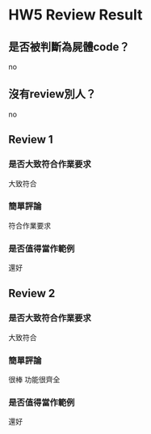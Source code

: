 



# HW5 Review Result

## 是否被判斷為屍體code？


no
## 沒有review別人？


no
## Review 1

### 是否大致符合作業要求


大致符合
### 簡單評論


符合作業要求
### 是否值得當作範例


還好
## Review 2

### 是否大致符合作業要求


大致符合
### 簡單評論


很棒 功能很齊全
### 是否值得當作範例


還好
